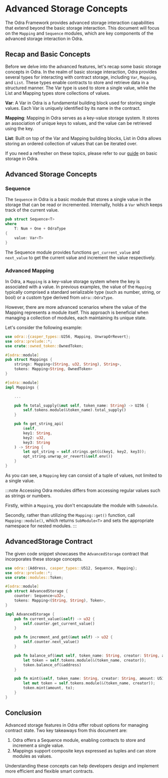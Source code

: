 # Advanced Storage Concepts

The Odra Framework provides advanced storage interaction capabilities that extend beyond the basic storage interaction. This document will focus on the `Mapping` and `Sequence` modules, which are key components of the advanced storage interaction in Odra.

## Recap and Basic Concepts

Before we delve into the advanced features, let's recap some basic storage concepts in Odra. In the realm of basic storage interaction, Odra provides several types for interacting with contract storage, including `Var`, `Mapping`, and `List`. These types enable contracts to store and retrieve data in a structured manner. The Var type is used to store a single value, while the List and Mapping types store collections of values.

**Var**: A Var in Odra is a fundamental building block used for storing single values. Each Var is uniquely identified by its name in the contract.

**Mapping**: Mapping in Odra serves as a key-value storage system. It stores an association of unique keys to values, and the value can be retrieved using the key.

**List**: Built on top of the Var and Mapping building blocks, List in Odra allows storing an ordered collection of values that can be iterated over.
   
If you need a refresher on these topics, please refer to our [guide](../basics/05-storage-interaction.md) on basic storage in Odra.

## Advanced Storage Concepts

### Sequence

The `Sequence` in Odra is a basic module that stores a single value in the storage that can be read or incremented. Internally, holds a `Var` which keeps track of the current value. 

```rust
pub struct Sequence<T>
where
    T: Num + One + OdraType
{
    value: Var<T>
}
```

The Sequence module provides functions `get_current_value` and `next_value` to get the current value and increment the value respectively.

### Advanced Mapping

In Odra, a `Mapping` is a key-value storage system where the key is associated with a value.
In previous examples, the value of the `Mapping` typically comprised a standard serializable type (such as number, string, or bool) or a custom type derived from `odra::OdraType`.

However, there are more advanced scenarios where the value of the Mapping represents a module itself. This approach is beneficial when managing a collection of modules, each maintaining its unique state.

Let's consider the following example:

```rust title="examples/src/features/storage/mapping.rs"
use odra::{casper_types::U256, Mapping, UnwrapOrRevert};
use odra::prelude::*;
use crate::owned_token::OwnedToken;

#[odra::module]
pub struct Mappings {
    strings: Mapping<(String, u32, String), String>,
    tokens: Mapping<String, OwnedToken>
}

#[odra::module]
impl Mappings {

    ...

    pub fn total_supply(&mut self, token_name: String) -> U256 {
        self.tokens.module(&token_name).total_supply()
    }

    pub fn get_string_api(
        &self, 
        key1: String, 
        key2: u32, 
        key3: String
    ) -> String {
        let opt_string = self.strings.get(&(key1, key2, key3));
        opt_string.unwrap_or_revert(&self.env())
    }
}
```

As you can see, a `Mapping` key can consist of a tuple of values, not limited to a single value.

:::note
Accessing Odra modules differs from accessing regular values such as strings or numbers.

Firstly, within a `Mapping`, you don't encapsulate the module with `Submodule`.

Secondly, rather than utilizing the `Mapping::get()` function, call `Mapping::module()`, which returns `SubModule<T>` and sets the appropriate namespace for nested modules.
:::

## AdvancedStorage Contract

The given code snippet showcases the `AdvancedStorage` contract that incorporates these storage concepts.

```rust
use odra::{Address, casper_types::U512, Sequence, Mapping};
use odra::prelude::*;
use crate::modules::Token;

#[odra::module]
pub struct AdvancedStorage {
    counter: Sequence<u32>,
    tokens: Mapping<(String, String), Token>,
}

impl AdvancedStorage {
    pub fn current_value(&self) -> u32 {
        self.counter.get_current_value()
    }

    pub fn increment_and_get(&mut self) -> u32 {
        self.counter.next_value()
    }

    pub fn balance_of(&mut self, token_name: String, creator: String, address: Address) -> U512 {
        let token = self.tokens.module(&(token_name, creator));
        token.balance_of(&address)
    }

    pub fn mint(&self, token_name: String, creator: String, amount: U512, to: Address) {
        let mut token = self.tokens.module(&(token_name, creator));
        token.mint(amount, to);
    }
}
```

## Conclusion

Advanced storage features in Odra offer robust options for managing contract state. Two key takeaways from this document are:
1. Odra offers a Sequence module, enabling contracts to store and increment a single value.
2. Mappings support composite keys expressed as tuples and can store modules as values.

Understanding these concepts can help developers design and implement more efficient and flexible smart contracts.
